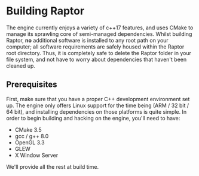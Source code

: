 # Building Raptor

The engine currently enjoys a variety of c++17 features, and uses CMake to manage its sprawling core of semi-managed dependencies.  Whilst building Raptor, **no** additional software is installed to any root path on your computer; all software requirements are safely housed within the Raptor root directory.  Thus, it is completely safe to delete the Raptor folder in your file system, and not have to worry about dependencies that haven't been cleaned up.

## Prerequisites

First, make sure that you have a proper C++ development environment set up.  The engine only offers Linux support for the time being (ARM / 32 bit / 64 bit), and installing dependencies on those platforms is quite simple.  In order to begin building and hacking on the engine, you'll need to have:
- CMake 3.5
- gcc / g++ 8.0
- OpenGL 3.3
- GLEW
- X Window Server

We'll provide all the rest at build time.
